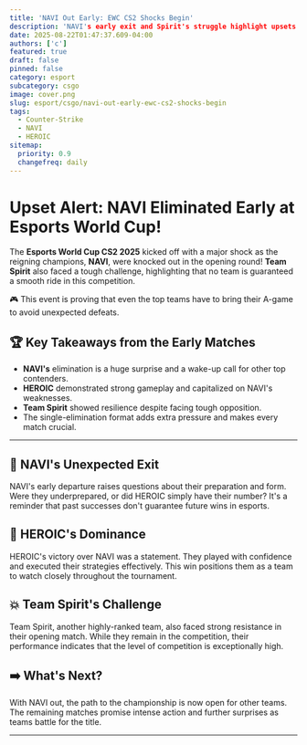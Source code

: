 ```yaml
---
title: 'NAVI Out Early: EWC CS2 Shocks Begin'
description: 'NAVI's early exit and Spirit's struggle highlight upsets at the Esports World Cup CS2, signaling a tournament full of surprises.'
date: 2025-08-22T01:47:37.609-04:00
authors: ['c']
featured: true
draft: false
pinned: false
category: esport
subcategory: csgo
image: cover.png
slug: esport/csgo/navi-out-early-ewc-cs2-shocks-begin
tags:
  - Counter-Strike
  - NAVI
  - HEROIC
sitemap:
  priority: 0.9
  changefreq: daily
---
```


# Upset Alert: NAVI Eliminated Early at Esports World Cup! 

The **Esports World Cup CS2 2025** kicked off with a major shock as the reigning champions, **NAVI**, were knocked out in the opening round! **Team Spirit** also faced a tough challenge, highlighting that no team is guaranteed a smooth ride in this competition.

🎮 This event is proving that even the top teams have to bring their A-game to avoid unexpected defeats.

## 🏆 Key Takeaways from the Early Matches

-   **NAVI's** elimination is a huge surprise and a wake-up call for other top contenders.
-   **HEROIC** demonstrated strong gameplay and capitalized on NAVI's weaknesses.
-   **Team Spirit** showed resilience despite facing tough opposition.
-   The single-elimination format adds extra pressure and makes every match crucial.

---

## 🤔 NAVI's Unexpected Exit

NAVI's early departure raises questions about their preparation and form. Were they underprepared, or did HEROIC simply have their number? It's a reminder that past successes don't guarantee future wins in esports.

## 💪 HEROIC's Dominance

HEROIC's victory over NAVI was a statement. They played with confidence and executed their strategies effectively. This win positions them as a team to watch closely throughout the tournament.

## 💥 Team Spirit's Challenge

Team Spirit, another highly-ranked team, also faced strong resistance in their opening match. While they remain in the competition, their performance indicates that the level of competition is exceptionally high.

## ➡️ What's Next?

With NAVI out, the path to the championship is now open for other teams. The remaining matches promise intense action and further surprises as teams battle for the title.

---